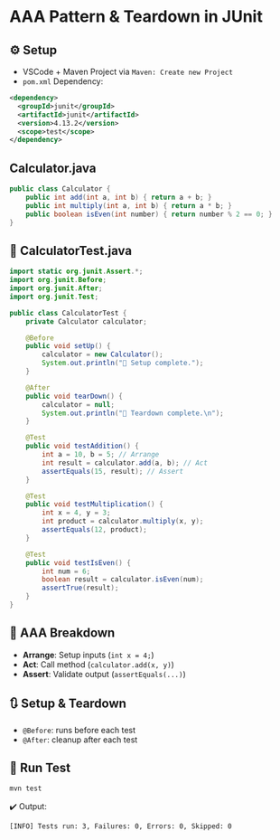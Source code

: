 # AAA Pattern & Teardown in JUnit

## ⚙️ Setup
- VSCode + Maven Project via `Maven: Create new Project`
- `pom.xml` Dependency:
```xml
<dependency>
  <groupId>junit</groupId>
  <artifactId>junit</artifactId>
  <version>4.13.2</version>
  <scope>test</scope>
</dependency>
```

##  Calculator.java
```java
public class Calculator {
    public int add(int a, int b) { return a + b; }
    public int multiply(int a, int b) { return a * b; }
    public boolean isEven(int number) { return number % 2 == 0; }
}
```

## 🧪 CalculatorTest.java
```java
import static org.junit.Assert.*;
import org.junit.Before;
import org.junit.After;
import org.junit.Test;

public class CalculatorTest {
    private Calculator calculator;

    @Before
    public void setUp() {
        calculator = new Calculator();
        System.out.println("🔧 Setup complete.");
    }

    @After
    public void tearDown() {
        calculator = null;
        System.out.println("🧹 Teardown complete.\n");
    }

    @Test
    public void testAddition() {
        int a = 10, b = 5; // Arrange
        int result = calculator.add(a, b); // Act
        assertEquals(15, result); // Assert
    }

    @Test
    public void testMultiplication() {
        int x = 4, y = 3;
        int product = calculator.multiply(x, y);
        assertEquals(12, product);
    }

    @Test
    public void testIsEven() {
        int num = 6;
        boolean result = calculator.isEven(num);
        assertTrue(result);
    }
}
```

## 🔄 AAA Breakdown
- **Arrange**: Setup inputs (`int x = 4;`)
- **Act**: Call method (`calculator.add(x, y)`)
- **Assert**: Validate output (`assertEquals(...)`)

## 🔃 Setup & Teardown
- `@Before`: runs before each test
- `@After`: cleanup after each test

## 🚀 Run Test
```bash
mvn test
```

✔️ Output:
```
[INFO] Tests run: 3, Failures: 0, Errors: 0, Skipped: 0
```
